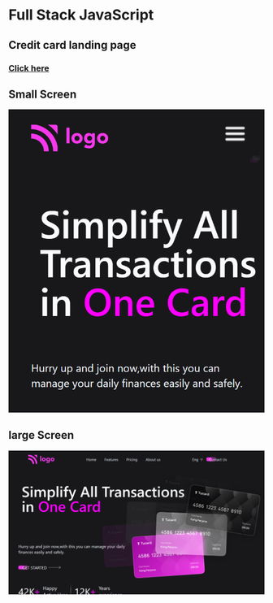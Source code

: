 # Full Stack JavaScript

## Credit card landing page

### [Click here](https://creditcardlandpage.netlify.app/)

## Small Screen
![](./assets/small%20device.png)

## large Screen
![](./assets/large.png)
